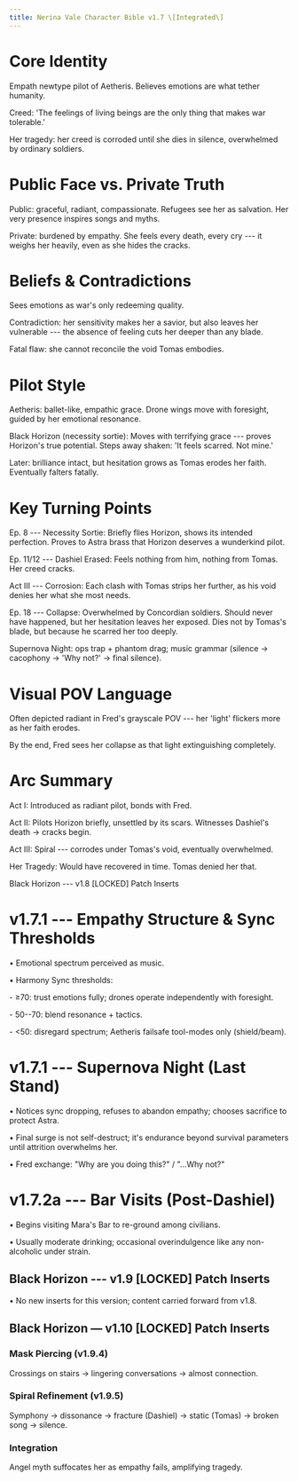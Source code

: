 ```yaml
---
title: Nerina Vale Character Bible v1.7 \[Integrated\]
---
```


# Core Identity

Empath newtype pilot of Aetheris. Believes emotions are what tether
humanity.

Creed: \'The feelings of living beings are the only thing that makes war
tolerable.\'

Her tragedy: her creed is corroded until she dies in silence,
overwhelmed by ordinary soldiers.

# Public Face vs. Private Truth

Public: graceful, radiant, compassionate. Refugees see her as salvation.
Her very presence inspires songs and myths.

Private: burdened by empathy. She feels every death, every cry --- it
weighs her heavily, even as she hides the cracks.

# Beliefs & Contradictions

Sees emotions as war's only redeeming quality.

Contradiction: her sensitivity makes her a savior, but also leaves her
vulnerable --- the absence of feeling cuts her deeper than any blade.

Fatal flaw: she cannot reconcile the void Tomas embodies.

# Pilot Style

Aetheris: ballet-like, empathic grace. Drone wings move with foresight,
guided by her emotional resonance.

Black Horizon (necessity sortie): Moves with terrifying grace --- proves
Horizon's true potential. Steps away shaken: \'It feels scarred. Not
mine.\'

Later: brilliance intact, but hesitation grows as Tomas erodes her
faith. Eventually falters fatally.

# Key Turning Points

Ep. 8 --- Necessity Sortie: Briefly flies Horizon, shows its intended
perfection. Proves to Astra brass that Horizon deserves a wunderkind
pilot.

Ep. 11/12 --- Dashiel Erased: Feels nothing from him, nothing from
Tomas. Her creed cracks.

Act III --- Corrosion: Each clash with Tomas strips her further, as his
void denies her what she most needs.

Ep. 18 --- Collapse: Overwhelmed by Concordian soldiers. Should never
have happened, but her hesitation leaves her exposed. Dies not by
Tomas's blade, but because he scarred her too deeply.

Supernova Night: ops trap + phantom drag; music grammar (silence →
cacophony → \'Why not?\' → final silence).

# Visual POV Language

Often depicted radiant in Fred's grayscale POV --- her \'light\'
flickers more as her faith erodes.

By the end, Fred sees her collapse as that light extinguishing
completely.

# Arc Summary

Act I: Introduced as radiant pilot, bonds with Fred.

Act II: Pilots Horizon briefly, unsettled by its scars. Witnesses
Dashiel's death → cracks begin.

Act III: Spiral --- corrodes under Tomas's void, eventually overwhelmed.

Her Tragedy: Would have recovered in time. Tomas denied her that.

Black Horizon --- v1.8 \[LOCKED\] Patch Inserts

# v1.7.1 --- Empathy Structure & Sync Thresholds

• Emotional spectrum perceived as music.

• Harmony Sync thresholds:

\- ≥70: trust emotions fully; drones operate independently with
foresight.

\- 50--70: blend resonance + tactics.

\- \<50: disregard spectrum; Aetheris failsafe tool-modes only
(shield/beam).

# v1.7.1 --- Supernova Night (Last Stand)

• Notices sync dropping, refuses to abandon empathy; chooses sacrifice
to protect Astra.

• Final surge is not self-destruct; it's endurance beyond survival
parameters until attrition overwhelms her.

• Fred exchange: "Why are you doing this?" / "...Why not?"

# v1.7.2a --- Bar Visits (Post-Dashiel)

• Begins visiting Mara's Bar to re-ground among civilians.

• Usually moderate drinking; occasional overindulgence like any
non-alcoholic under strain.

## Black Horizon --- v1.9 \[LOCKED\] Patch Inserts

• No new inserts for this version; content carried forward from v1.8.


## Black Horizon — v1.10 [LOCKED] Patch Inserts
### Mask Piercing (v1.9.4)
Crossings on stairs → lingering conversations → almost connection.

### Spiral Refinement (v1.9.5)
Symphony → dissonance → fracture (Dashiel) → static (Tomas) → broken song → silence.

### Integration
Angel myth suffocates her as empathy fails, amplifying tragedy.
